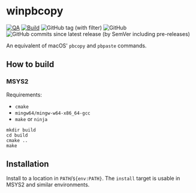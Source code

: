 # winpbcopy

[![QA](https://github.com/Tatsh/winpbcopy/actions/workflows/qa.yml/badge.svg)](https://github.com/Tatsh/winpbcopy/actions/workflows/qa.yml)
[![Build](https://github.com/Tatsh/winpbcopy/actions/workflows/cmake.yml/badge.svg)](https://github.com/Tatsh/winpbcopy/actions/workflows/cmake.yml)
![GitHub tag (with filter)](https://img.shields.io/github/v/tag/Tatsh/winpbcopy)
![GitHub](https://img.shields.io/github/license/Tatsh/winpbcopy)
![GitHub commits since latest release (by SemVer including pre-releases)](https://img.shields.io/github/commits-since/Tatsh/winpbcopy/v0.0.1/master)

An equivalent of macOS' `pbcopy` and `pbpaste` commands.

## How to build

### MSYS2

Requirements:

- `cmake`
- `mingw64/mingw-w64-x86_64-gcc`
- `make` or `ninja`

```shell
mkdir build
cd build
cmake ..
make
```

## Installation

Install to a location in `PATH`/`${env:PATH}`. The `install` target is usable in MSYS2 and similar
environments.

